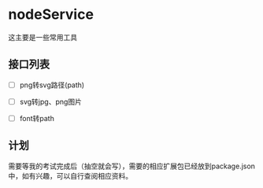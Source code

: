 # nodeService

这主要是一些常用工具

## 接口列表
- [ ] png转svg路径(path)
- [ ] svg转jpg、png图片
- [ ] font转path


## 计划

需要等我的考试完成后（抽空就会写），需要的相应扩展包已经放到package.json中，如有兴趣，可以自行查阅相应资料。
